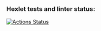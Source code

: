 ### Hexlet tests and linter status:
[![Actions Status](https://github.com/aleksandr-pronichev/java-project-61/actions/workflows/hexlet-check.yml/badge.svg)](https://github.com/aleksandr-pronichev/java-project-61/actions)